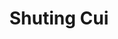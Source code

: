 ---
# Display name
title: Shuting Cui

# Full Name (for SEO)
first_name: Shuting
last_name: Cui

# Is this the primary user of the site?
superuser: true

# Role/position
# 这里写当前学历，入学年份和联合指导导师
# 例如：
# role: Ph.D. student '23
# role: "Ph.D. student '23, co-supervise with Dr. [Hui Xiong](https://facultyprofiles.hkust-gz.edu.cn/faculty-personal-page/XIONG-Hui/xionghui)"
role: Ph.D. student '24

# Organizations/Affiliations
organizations:
  - name: AI Thrust, HKUST(GZ)
    url: https://ait.hkust-gz.edu.cn/

interests:
  - XAI, AI4S
  - RAG and LLM for Downstream Applications
  - Knowledge-Enhanced Sequential Decision Making

education:
  courses:
    # 这里不用写在读学历
    - course: M.S. in Engineering Data Analytics and Statistics
      institution: McKelvey School of Engineering, Washington University in St. Louis
    - course: B.Eng. in Software Engineering
      institution: College of Software, Nankai University

# Social/Academic Networking
# form "mailto:your-email@example.com" or "#contact" for contact widget.
# 这部分选填，如果不写，请在 link: 后面留空
social:
  - icon: envelope
    icon_pack: fas
    link: mailto:scui847@connect.hkust-gz.edu.cn
  - icon: github
    icon_pack: fab
    link: https://github.com/cuishuting

# Organizational groups that you belong to (for People widget)
# 可选项： [Faculty, Ph.D. Students, Mphil Students, Research Assistants]
user_groups:
  - Ph.D. Students
---